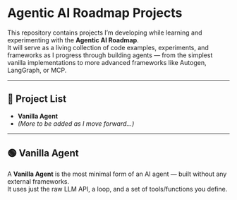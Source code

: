 # Agentic AI Roadmap Projects

This repository contains projects I’m developing while learning and experimenting with the **Agentic AI Roadmap**.  
It will serve as a living collection of code examples, experiments, and frameworks as I progress through building agents — from the simplest vanilla implementations to more advanced frameworks like Autogen, LangGraph, or MCP.

---

## 📌 Project List
- **Vanilla Agent**  
- *(More to be added as I move forward...)*

---

## 🟢 Vanilla Agent
A **Vanilla Agent** is the most minimal form of an AI agent — built without any external frameworks.  
It uses just the raw LLM API, a loop, and a set of tools/functions you define.


